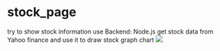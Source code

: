 # stock_page
try to show stock information 
use Backend: Node.js 
get stock data from Yahoo finance and use it to draw stock graph chart 
<img src="https://user-images.githubusercontent.com/54439341/211130692-2013656f-11cb-420b-b78a-4a0143897e78.gif"/>

